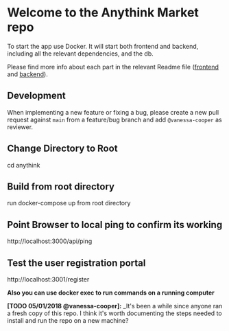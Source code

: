 # Welcome to the Anythink Market repo

To start the app use Docker. It will start both frontend and backend, including all the relevant dependencies, and the db.

Please find more info about each part in the relevant Readme file ([frontend](frontend/readme.md) and [backend](backend/README.md)).

## Development

When implementing a new feature or fixing a bug, please create a new pull request against `main` from a feature/bug branch and add `@vanessa-cooper` as reviewer.

## Change Directory to Root
cd anythink
## Build from root directory
run docker-compose up from root directory
## Point Browser to local ping to confirm its working
http://localhost:3000/api/ping

## Test the user registration portal 
http://localhost:3001/register

**Also you can use docker exec to run commands on a running computer**


**[TODO 05/01/2018 @vanessa-cooper]:** _It's been a while since anyone ran a fresh copy of this repo. I think it's worth documenting the steps needed to install and run the repo on a new machine?